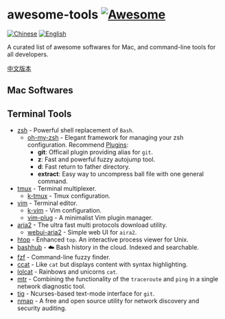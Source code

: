 # awesome-tools [![Awesome][awesome-badge]][awesome-link]

[![Chinese][chinese-badge]](README-zh.md) [![English][english-badge]](README.md)

A curated list of awesome softwares for Mac, and command-line tools for all developers. 

[中文版本](README-zh.md)

## Mac Softwares

## Terminal Tools

- [zsh] - Powerful shell replacement of `Bash`.
	- [oh-my-zsh] - Elegant framework for managing your zsh configuration. Recommend [Plugins]:
		- **git**: Officail plugin providing alias for `git`.
		- **z**: Fast and powerful fuzzy autojump tool.
		- **d**: Fast return to father directory.
		- **extract**: Easy way to uncompress ball file with one general command.
- [tmux] - Terminal multiplexer.
	- [k-tmux] - Tmux configuration.
- [vim] - Terminal editor.
	- [k-vim] - Vim configuration.
	- [vim-plug] - A minimalist Vim plugin manager.
- [aria2] - The ultra fast multi protocols download utility.
	- [webui-aria2] - Simple web UI for `aira2`.
- [htop] - Enhanced `top`. An interactive process viewer for Unix.
- [bashhub] - ☁️ Bash history in the cloud. Indexed and searchable.
- [fzf] - Command-line fuzzy finder.
- [ccat] - Like `cat` but displays content with syntax highlighting.
- [lolcat] - Rainbows and unicorns `cat`.
- [mtr] - Combining the functionality of the `traceroute` and `ping` in a single network diagnostic tool.
- [tig] - Ncurses-based text-mode interface for `git`.
- [nmap] - A free and open source utility for network discovery and security auditing.


[awesome-link]: https://github.com/sindresorhus/awesome
[awesome-badge]: https://cdn.rawgit.com/sindresorhus/awesome/d7305f38d29fed78fa85652e3a63e154dd8e8829/media/badge.svg
[chinese-badge]: http://kchen.cc/badges/chinese.svg
[english-badge]: http://kchen.cc/badges/english.svg
[tmux]: https://tmux.github.io
[k-tmux]: https://github.com/quentin-chen/k-tmux
[vim]: http://www.vim.org
[k-vim]: https://github.com/wklken/k-vim
[htop]: https://hisham.hm/htop/
[bashhub]: https://github.com/rcaloras/bashhub-client
[fzf]: https://github.com/junegunn/fzf
[zsh]: https://www.zsh.org
[oh-my-zsh]: https://github.com/robbyrussell/oh-my-zsh
[Plugins]: https://github.com/robbyrussell/oh-my-zsh/wiki/Plugins
[ccat]: https://github.com/jingweno/ccat
[aria2]: https://aria2.github.io
[webui-aria2]: https://github.com/ziahamza/webui-aria2
[mtr]: http://www.tutorialspoint.com/unix_commands/mtr.htm
[lolcat]: https://github.com/busyloop/lolcat
[tig]: http://jonas.nitro.dk/tig
[vim-plug]: https://github.com/junegunn/vim-plug
[nmap]: https://nmap.org